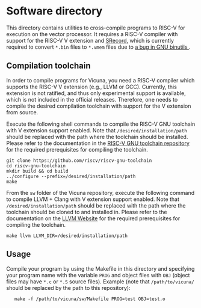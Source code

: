 # Software directory

This directory contains utilities to cross-compile programs to RISC-V for
execution on the vector processor.  It requires a RISC-V compiler with support
for the RISC-V V extension and [SRecord](http://srecord.sourceforge.net/),
which is currently required to convert `*.bin` files to `*.vmem` files due to
[a bug in GNU binutils
](https://github.com/riscv/riscv-tools/issues/168#issuecomment-554973539).


## Compilation toolchain

In order to compile programs for Vicuna, you need a RISC-V compiler which
supports the RISC-V V extension (e.g., LLVM or GCC).  Currently, this extension
is not ratified, and thus only experimental support is available, which is not
included in the official releases.  Therefore, one needs to compile the desired
compilation toolchain with support for the V extension from source.

Execute the following shell commands to compile the RISC-V GNU toolchain with
V extension support enabled.  Note that `/desired/installation/path` should be
replaced with the path where the toolchain should be installed.  Please refer
to the documentation in the
[RISC-V GNU toolchain repository](https://github.com/riscv/riscv-gnu-toolchain#prerequisites)
for the required prerequisites for compiling the toolchain.

```
git clone https://github.com/riscv/riscv-gnu-toolchain
cd riscv-gnu-toolchain
mkdir build && cd build
../configure --prefix=/desired/installation/path
make
```

From the `sw` folder of the Vicuna repository, execute the following command 
to compile LLVM + Clang with V extension support enabled.
Note that `/desired/installation/path` should be
replaced with the path where the toolchain should be cloned to and installed in.
Please refer to the documentation on the
[LLVM Website](https://llvm.org/docs/GettingStarted.html)
for the required prerequisites for compiling the toolchain.

```
make llvm LLVM_DIR=/desired/installation/path
```


## Usage

Compile your program by using the Makefile in this directory and specifying
your program name with the variable `PROG` and object files with `OBJ` (object
files may have `*.c` or `*.S` source files).
Example (note that `/path/to/vicuna/` should be replaced by the path to this
repository):

       make -f /path/to/vicuna/sw/Makefile PROG=test OBJ=test.o
